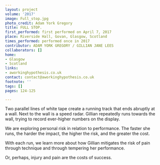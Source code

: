 ```yaml
---
layout: project
volume: '2017'
image: Full_stop.jpg
photo_credit: Adam York Gregory
title: FULL STOP.
first_performed: first performed on April 7, 2017
place: Riverside Hall, Govan, Glasgow, Scotland
times_performed: performed once in 2017
contributor: ADAM YORK GREGORY / GILLIAN JANE LEES
collaborators: []
home: 
- Glasgow
- Scotland
links:
- aworkinghypothesis.co.uk
contact: contact@aworkinghypothesis.co.uk
footnote: ''
tags: []
pages: 124-125

---
```


Two parallel lines of white tape create a running track that ends abruptly at a wall. Next to the wall is a speed radar. Gillian repeatedly runs towards the wall, trying to record ever-higher numbers on the display.

We are exploring personal risk in relation to performance. The faster she runs, the harder the impact, the higher the risk, and the greater the cost.

With each run, we learn more about how Gillian mitigates the risk of pain through technique and through tempering her performance.

Or, perhaps, injury and pain are the costs of success.
